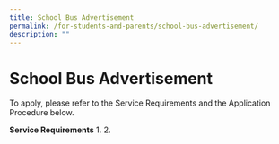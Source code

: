 ```yaml
---
title: School Bus Advertisement
permalink: /for-students-and-parents/school-bus-advertisement/
description: ""
---
```

# **School Bus Advertisement**

To apply, please refer to the Service Requirements and the Application Procedure below.

**Service Requirements**
1.
2.